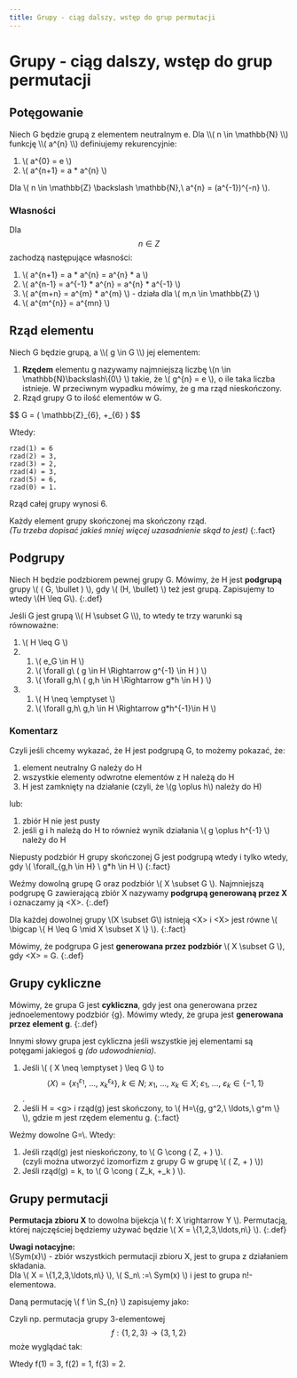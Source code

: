 ```yaml
---
title: Grupy - ciąg dalszy, wstęp do grup permutacji
---
```


# Grupy - ciąg dalszy, wstęp do grup permutacji

## Potęgowanie

<div class="def" markdown="1">
Niech G będzie grupą z elementem neutralnym e. Dla \\( n \in \mathbb{N} \\) funkcję \\( a^{n} \\) definiujemy rekurencyjnie:

1. \\( a^{0} = e \\)
2. \\( a^{n+1} = a * a^{n} \\)

Dla \\( n \in \mathbb{Z} \backslash \mathbb{N},\ a^{n} = (a^{-1})^{-n} \\).
</div>

### Własności

Dla $$n \in Z$$ zachodzą następujące własności:

1. \\( a^{n+1} = a * a^{n} = a^{n} * a \\)
2. \\( a^{n-1} = a^{-1} * a^{n} = a^{n} * a^{-1} \\)
3. \\( a^{m+n} = a^{m} * a^{m} \\) - działa dla \\( m,n \in \mathbb{Z} \\)
4. \\( a^{m^{n}} = a^{mn} \\)

## Rząd elementu

<div class="def" markdown="1">
Niech G będzie grupą, a \\( g \in G \\) jej elementem:

1. **Rzędem** elementu g nazywamy najmniejszą liczbę \\(n \in \mathbb{N}\backslash\\{0\\} \\) takie, że \\( g^{n} = e \\), o ile taka liczba istnieje. W przeciwnym wypadku mówimy, że g ma rząd nieskończony.
2. Rząd grupy G to ilość elementów w G.
</div>

<div class="example" markdown="1">
$$ G = ( \mathbb{Z}_{6}, +_{6} ) $$

Wtedy:

	rzad(1) = 6
	rzad(2) = 3,
	rzad(3) = 2,
	rzad(4) = 3,
	rzad(5) = 6,
	rzad(0) = 1.

Rząd całej grupy wynosi 6.
</div>

Każdy element grupy skończonej ma skończony rząd.  
_(Tu trzeba dopisać jakieś mniej więcej uzasadnienie skąd to jest)_
{:.fact}

## Podgrupy

Niech H będzie podzbiorem pewnej grupy G. Mówimy, że H jest **podgrupą** grupy \\( ( G, \bullet ) \\), gdy \\( (H, \bullet) \\) też jest grupą. Zapisujemy to wtedy \\(H \leq G\\).
{:.def}

<div class="fact" markdown="1">
Jeśli G jest grupą \\( H \subset G \\), to wtedy te trzy warunki są równoważne:

1. \\( H \leq G \\)
2.  
	1. \\( e_G \in H \\)
	2. \\( \forall g\ ( g \in H \Rightarrow g^{-1} \in H ) \\)
	3. \\( \forall g,h\ ( g,h \in H \Rightarrow g*h \in H ) \\)
3.  
	1. \\( H \neq \emptyset \\)
	2. \\( \forall g,h\ g,h \in H \Rightarrow g*h^{-1}\in H \\)
</div>

### Komentarz
Czyli jeśli chcemy wykazać, że H jest podgrupą G, to możemy pokazać, że:

1. element neutralny G należy do H
2. wszystkie elementy odwrotne elementów z H należą do H
3. H jest zamknięty na działanie (czyli, że \\(g \oplus h\\) należy do H)

lub:

1. zbiór H nie jest pusty
2. jeśli g i h należą do H to również wynik działania \\( g \oplus h^{-1} \\) należy do H



Niepusty podzbiór H grupy skończonej G jest podgrupą wtedy i tylko wtedy, gdy \\( \forall_{g,h \in H} \ g*h \in H \\)
{:.fact}

Weźmy dowolną grupę G oraz podzbiór \\( X \subset G \\).  Najmniejszą podgrupę G zawierającą zbiór X nazywamy **podgrupą generowaną przez X** i oznaczamy ją \<X\>.
{:.def}

Dla każdej dowolnej grupy \\(X \subset G\\)  istnieją \<X\> i \<X\> jest równe \\( \bigcap \\{ H \leq G \mid X \subset X \\} \\).
{:.fact}
	
Mówimy, że podgrupa G jest **generowana przez podzbiór** \\( X \subset G \\), gdy \<X\> = G.
{:.def}

## Grupy cykliczne

Mówimy, że grupa G jest **cykliczna**, gdy jest ona generowana przez jednoelementowy podzbiór {g}. Mówimy wtedy, że grupa jest **generowana przez element g**.
{:.def}

Innymi słowy grupa jest cykliczna jeśli wszystkie jej elementami są potęgami jakiegoś g _(do udowodnienia)_.

1. Jeśli \\( ( X \neq \emptyset ) \leq G \\) to $$ \langle X \rangle = \{ x_{1}^{\varepsilon_1},\ \ldots,\ x_{k}^{\varepsilon_{k}}\},\ k \in N;\ x_1,\ \ldots,\ x_k \in X;\ \varepsilon_1,\ \ldots,\ \varepsilon_k \in \{-1,1\} $$.
2. Jeśli H = \<g\> i rząd(g) jest skończony, to \\( H=\\{g, g^2,\ \ldots,\ g^m \\} \\), gdzie m jest rzędem elementu g.
{:.fact}

<div class="theorem" markdown="1">	
Weźmy dowolne G=\<g\>. Wtedy:

1. Jeśli rząd(g) jest nieskończony, to \\( G \cong ( Z, + ) \\).  
   (czyli można utworzyć izomorfizm z grupy G w grupę \\( ( Z, + ) \\))
2. Jeśli rząd(g) = k, to \\( G \cong ( Z_k, +_k ) \\).
</div>

## Grupy permutacji

**Permutacja zbioru X** to dowolna bijekcja \\( f: X \rightarrow Y \\). Permutacją, której najczęściej będziemy używać będzie \\( X = \\{1,2,3,\ldots,n\\} \\).
{:.def}

**Uwagi notacyjne:**  
\\(Sym(x)\\) - zbiór wszystkich permutacji zbioru X, jest to grupa z działaniem składania.  
Dla \\( X = \\{1,2,3,\ldots,n\\} \\), \\( S_n\ :=\ Sym(x) \\) i jest to grupa n!-elementowa.

Daną permutację \\( f \in S_{n} \\) zapisujemy jako:

<script type="math/tex; mode=display">
\left(
\begin{array}{cccccc} 
	1 & 2 & 3 & 4 & \ldots & n \\
	f(1) & f(2) & f(3) & f(4) & \ldots & f(n)
\end{array}
\right)
</script>

Czyli np. permutacja grupy 3-elementowej $$ f: \{1,2,3\} \rightarrow \{3,1,2\} $$ może wyglądać tak:

<script type="math/tex; mode=display">
\left(
\begin{array}{ccc}
	1 & 2 & 3 \\
	3 & 1 & 2
\end{array}
\right)
</script>

Wtedy f(1) = 3, f(2) = 1, f(3) = 2.